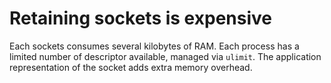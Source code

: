# Retaining sockets is expensive

<Item icon="cpu" title="The operating system manages low-level operations">
  Each sockets consumes several kilobytes of RAM.
</Item>

<Item icon="link" title="Each socket is backed by a file descriptor">
  Each process has a limited number of descriptor available, managed via <code>ulimit</code>.
</Item>

<Item icon="apps" title="The application manages high-level operations">
  The application representation of the socket adds extra memory overhead.
</Item>

